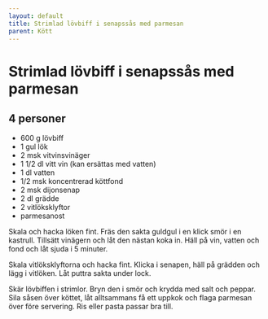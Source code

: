 ```yaml
---
layout: default
title: Strimlad lövbiff i senapssås med parmesan
parent: Kött
---
```

# Strimlad lövbiff i senapssås med parmesan

## 4 personer

-   600 g lövbiff
-   1 gul lök
-   2 msk vitvinsvinäger
-   1 1/2 dl vitt vin (kan ersättas med vatten)
-   1 dl vatten
-   1/2 msk koncentrerad köttfond
-   2 msk dijonsenap
-   2 dl grädde
-   2 vitlöksklyftor
-   parmesanost

Skala och hacka löken fint. Fräs den sakta guldgul i en klick smör i en
kastrull. Tillsätt vinägern och låt den nästan koka in. Häll på vin,
vatten och fond och låt sjuda i 5 minuter.

Skala vitlöksklyftorna och hacka fint. Klicka i senapen, häll på grädden
och lägg i vitlöken. Låt puttra sakta under lock.

Skär lövbiffen i strimlor. Bryn den i smör och krydda med salt och
peppar. Sila såsen över köttet, låt alltsammans få ett uppkok och flaga
parmesan över före servering. Ris eller pasta passar bra till.
